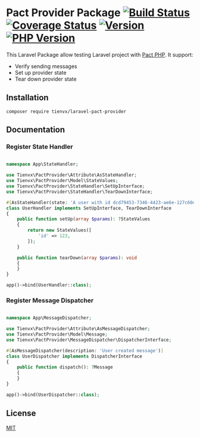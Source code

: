 # Pact Provider Package [![Build Status][actions_badge]][actions_link] [![Coverage Status][coveralls_badge]][coveralls_link] [![Version][version-image]][version-url] [![PHP Version][php-version-image]][php-version-url]

This Laravel Package allow testing Laravel project with [Pact PHP][pact-php].
It support:
* Verify sending messages
* Set up provider state
* Tear down provider state

## Installation

```shell
composer require tienvx/laravel-pact-provider
```

## Documentation

### Register State Handler

```php

namespace App\StateHandler;

use Tienvx\PactProvider\Attribute\AsStateHandler;
use Tienvx\PactProvider\Model\StateValues;
use Tienvx\PactProvider\StateHandler\SetUpInterface;
use Tienvx\PactProvider\StateHandler\TearDownInterface;

#[AsStateHandler(state: 'A user with id dcd79453-7346-4423-ae6e-127c60d8dd20 exists')]
class UserHandler implements SetUpInterface, TearDownInterface
{
    public function setUp(array $params): ?StateValues
    {
        return new StateValues([
            'id' => 123,
        ]);
    }

    public function tearDown(array $params): void
    {
    }
}
```

```php
app()->bind(UserHandler::class);
```

### Register Message Dispatcher

```php

namespace App\MessageDispatcher;

use Tienvx\PactProvider\Attribute\AsMessageDispatcher;
use Tienvx\PactProvider\Model\Message;
use Tienvx\PactProvider\MessageDispatcher\DispatcherInterface;

#[AsMessageDispatcher(description: 'User created message')]
class UserDispatcher implements DispatcherInterface
{
    public function dispatch(): ?Message
    {
    }
}
```

```php
app()->bind(UserDispatcher::class);
```

## License

[MIT](https://github.com/tienvx/laravel-pact-provider/blob/main/LICENSE)

[actions_badge]: https://github.com/tienvx/laravel-pact-provider/workflows/main/badge.svg
[actions_link]: https://github.com/tienvx/laravel-pact-provider/actions

[coveralls_badge]: https://coveralls.io/repos/tienvx/laravel-pact-provider/badge.svg?branch=main&service=github
[coveralls_link]: https://coveralls.io/github/tienvx/laravel-pact-provider?branch=main

[version-url]: https://packagist.org/packages/tienvx/laravel-pact-provider
[version-image]: http://img.shields.io/packagist/v/tienvx/laravel-pact-provider.svg?style=flat

[php-version-url]: https://packagist.org/packages/tienvx/laravel-pact-provider
[php-version-image]: http://img.shields.io/badge/php-8.1.0+-ff69b4.svg

[pact-php]: https://github.com/pact-foundation/pact-php
